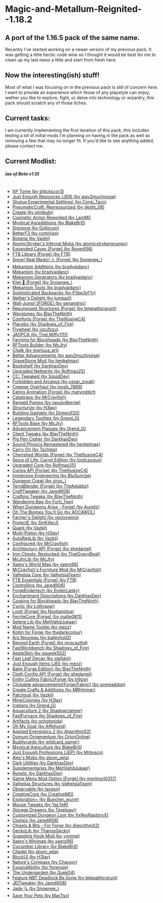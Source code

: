# Magic-and-Metallum-Reignited--1.18.2

<h2>
A port of the 1.16.5 pack of the same name.
</h2>

<p>
Recently I've started working on a newer version of my previous pack. It was getting a little hectic code wise so I thought it would be best for me to clean up my last mess a little and start from fresh here.
</p>

<h2>
Now the interesting(ish) stuff!
</h2>

<p>
Most of what I was focusing on in the previous pack is still of concern here. I want to provide an experience which those of any playstyle can enjoy, wether you like to explore, fight, or delve into technology or wizardry, this pack should scratch any of those itches.
</p>

<h2>
Current tasks:
</h2>

<p>
I am currently implementing the first iteration of this pack, this includes testing a lot of initial mods I'm planning on having in the pack as well as removing a few that may no longer fit. If you'd like to see anything added, please contact me.
</p>

<h2>
Current Modlist:
</h2>

<h5>
(as of Beta v1.0)<br><br>
</h5>

<div id="list1">
  <ul color="red">
    <li><a href="https://www.curseforge.com/minecraft/mc-mods/xp-tome">XP Tome (by bl4ckscor3)</a></li>
    <li><a href="https://www.curseforge.com/minecraft/mc-mods/just-enough-resources-jer">Just Enough Resources (JER) (by way2muchnoise)</a></li>
    <li><a href="https://www.curseforge.com/minecraft/mc-mods/shutup-experimental-settings">Shutup Experimental Settings! (by Corgi_Taco)</a></li>
    <li><a href="https://www.curseforge.com/minecraft/mc-mods/pneumaticcraft-repressurized">PneumaticCraft: Repressurized (by desht_08)</a></li>
    <li><a href="https://www.curseforge.com/minecraft/mc-mods/create">Create (by simibubi)</a></li>
    <li><a href="https://www.curseforge.com/minecraft/mc-mods/cosmetic-armor-reworked">Cosmetic Armor Reworked (by LainMI)</a></li>
    <li><a href="https://www.curseforge.com/minecraft/mc-mods/mystical-agradditions">Mystical Agradditions (by BlakeBr0)</a></li>
    <li><a href="https://www.curseforge.com/minecraft/mc-mods/signpost">Signpost (by Gollorum)</a></li>
    <li><a href="https://www.curseforge.com/minecraft/mc-mods/betterf3">BetterF3 (by cominixo)</a></li>
    <li><a href="https://www.curseforge.com/minecraft/mc-mods/botania">Botania (by Vazkii)</a></li>
    <li><a href="https://www.curseforge.com/minecraft/mc-mods/atomicstrykers-infernal-mobs">AtomicStryker's Infernal Mobs (by atomicstrykergrumpy)</a></li>
    <li><a href="https://www.curseforge.com/minecraft/mc-mods/expanded-caves">Expanded Caves [Forge] (by Rover656)</a></li>
    <li><a href="https://www.curseforge.com/minecraft/mc-mods/ftb-library-forge">FTB Library (Forge) (by FTB)</a></li>
    <li><a href="https://www.curseforge.com/minecraft/mc-mods/snow-real-magic">Snow! Real Magic! ⛄ (Forge) (by Snownee_)</a></li>
    <li><a href="https://www.curseforge.com/minecraft/mc-mods/mekanism-additions">Mekanism Additions (by bradyaidanc)</a></li>
    <li><a href="https://www.curseforge.com/minecraft/mc-mods/mekanism">Mekanism (by bradyaidanc)</a></li>
    <li><a href="https://www.curseforge.com/minecraft/mc-mods/mekanism-generators">Mekanism Generators (by bradyaidanc)</a></li>
    <li><a href="https://www.curseforge.com/minecraft/mc-mods/kiwi">Kiwi 🥝 (Forge) (by Snownee_)</a></li>
    <li><a href="https://www.curseforge.com/minecraft/mc-mods/mekanism-tools">Mekanism Tools (by bradyaidanc)</a></li>
    <li><a href="https://www.curseforge.com/minecraft/mc-mods/sophisticated-backpacks">Sophisticated Backpacks (by P3pp3rF1y)</a></li>
    <li><a href="https://www.curseforge.com/minecraft/mc-mods/nethers-delight">Nether's Delight (by lumpazl)</a></li>
    <li><a href="https://www.curseforge.com/minecraft/mc-mods/wall-jump">Wall-Jump! [FORGE] (by genandnic)</a></li>
    <li><a href="https://www.curseforge.com/minecraft/mc-mods/repurposed-structures">Repurposed Structures (Forge) (by telepathicgrunt)</a></li>
    <li><a href="https://www.curseforge.com/minecraft/mc-mods/waystones">Waystones (by BlayTheNinth)</a></li>
    <li><a href="https://www.curseforge.com/minecraft/mc-mods/comforts">Comforts (Forge) (by TheIllusiveC4)</a></li>
    <li><a href="https://www.curseforge.com/minecraft/mc-mods/placebo">Placebo (by Shadows_of_Fire)</a></li>
    <li><a href="https://www.curseforge.com/minecraft/mc-mods/flywheel">Flywheel (by jozufozu)</a></li>
    <li><a href="https://www.curseforge.com/minecraft/mc-mods/jaopca">JAOPCA (by TheLMiffy1111)</a></li>
    <li><a href="https://www.curseforge.com/minecraft/mc-mods/farming-for-blockheads">Farming for Blockheads (by BlayTheNinth)</a></li>
    <li><a href="https://www.curseforge.com/minecraft/mc-mods/rftools-builder">RFTools Builder (by McJty)</a></li>
    <li><a href="https://www.curseforge.com/minecraft/mc-mods/chalk">Chalk (by mortuus_art)</a></li>
    <li><a href="https://www.curseforge.com/minecraft/mc-mods/better-advancements">Better Advancements (by way2muchnoise)</a></li>
    <li><a href="https://www.curseforge.com/minecraft/mc-mods/gravestone-mod">GraveStone Mod (by henkelmax)</a></li>
    <li><a href="https://www.curseforge.com/minecraft/mc-mods/bookshelf">Bookshelf (by DarkhaxDev)</a></li>
    <li><a href="https://www.curseforge.com/minecraft/mc-mods/upgraded-netherite">Upgraded Netherite (by Rolfmao25)</a></li>
    <li><a href="https://www.curseforge.com/minecraft/mc-mods/cc-tweaked">CC: Tweaked (by SquidDev)</a></li>
    <li><a href="https://www.curseforge.com/minecraft/mc-mods/forbidden-arcanus">Forbidden and Arcanus (by cesar_zorak)</a></li>
    <li><a href="https://www.curseforge.com/minecraft/mc-mods/creeper-overhaul">Creeper Overhaul (by joosh_7889)</a></li>
    <li><a href="https://www.curseforge.com/minecraft/mc-mods/eating-animation-forge">Eating Animation [Forge] (by matyrobbrt)</a></li>
    <li><a href="https://www.curseforge.com/minecraft/mc-mods/catalogue">Catalogue (by MrCrayfish)</a></li>
    <li><a href="https://www.curseforge.com/minecraft/mc-mods/ranged-pumps">Ranged Pumps (by raoulvdberge)</a></li>
    <li><a href="https://www.curseforge.com/minecraft/mc-mods/structurize">Structurize (by H3lay)</a></li>
    <li><a href="https://www.curseforge.com/minecraft/mc-mods/building-gadgets">Building Gadgets (by Direwolf20)</a></li>
    <li><a href="https://www.curseforge.com/minecraft/mc-mods/legendary-tooltips">Legendary Tooltips (by Grend_G)</a></li>
    <li><a href="https://www.curseforge.com/minecraft/mc-mods/rftools-base">RFTools Base (by McJty)</a></li>
    <li><a href="https://www.curseforge.com/minecraft/mc-mods/advancement-plaques">Advancement Plaques (by Grend_G)</a></li>
    <li><a href="https://www.curseforge.com/minecraft/mc-mods/client-tweaks">Client Tweaks (by BlayTheNinth)</a></li>
    <li><a href="https://www.curseforge.com/minecraft/mc-mods/pig-pen-cipher">Pig Pen Cipher (by DarkhaxDev)</a></li>
    <li><a href="https://www.curseforge.com/minecraft/mc-mods/sound-physics-remastered">Sound Physics Remastered (by henkelmax)</a></li>
    <li><a href="https://www.curseforge.com/minecraft/mc-mods/carry-on">Carry On (by Tschipp)</a></li>
    <li><a href="https://www.curseforge.com/minecraft/mc-mods/cherished-worlds">Cherished Worlds (Forge) (by TheIllusiveC4)</a></li>
    <li><a href="https://www.curseforge.com/minecraft/mc-mods/spice-of-life-carrot-edition">Spice of Life: Carrot Edition (by lordcazsius)</a></li>
    <li><a href="https://www.curseforge.com/minecraft/mc-mods/upgraded-core">Upgraded Core (by Rolfmao25)</a></li>
    <li><a href="https://www.curseforge.com/minecraft/mc-mods/curios">Curios API (Forge) (by TheIllusiveC4)</a></li>
    <li><a href="https://www.curseforge.com/minecraft/mc-mods/immersive-engineering">Immersive Engineering (by BluSunrize)</a></li>
    <li><a href="https://www.curseforge.com/minecraft/mc-mods/dungeon-crawl">Dungeon Crawl (by xiroc_)</a></li>
    <li><a href="https://www.curseforge.com/minecraft/mc-mods/terrablender">TerraBlender (Forge) (by TheAdubbz)</a></li>
    <li><a href="https://www.curseforge.com/minecraft/mc-mods/crafttweaker">CraftTweaker (by Jaredlll08)</a></li>
    <li><a href="https://www.curseforge.com/minecraft/mc-mods/crafting-tweaks">Crafting Tweaks (by BlayTheNinth)</a></li>
    <li><a href="https://www.curseforge.com/minecraft/mc-mods/wandering-bag">Wandering Bag (by Furti_Two)</a></li>
    <li><a href="https://www.curseforge.com/minecraft/mc-mods/when-dungeons-arise">When Dungeons Arise - Forge! (by Aureljz)</a></li>
    <li><a href="https://www.curseforge.com/minecraft/mc-mods/oh-the-biomes-youll-go">Oh The Biomes You'll Go (by AOCAWOL)</a></li>
    <li><a href="https://www.curseforge.com/minecraft/mc-mods/farmers-delight">Farmer's Delight (by vectorwing)</a></li>
    <li><a href="https://www.curseforge.com/minecraft/mc-mods/projecte">ProjectE (by SinKillerJ)</a></li>
    <li><a href="https://www.curseforge.com/minecraft/mc-mods/quark">Quark (by Vazkii)</a></li>
    <li><a href="https://www.curseforge.com/minecraft/mc-mods/multi-piston">Multi-Piston (by H3lay)</a></li>
    <li><a href="https://www.curseforge.com/minecraft/mc-mods/autoreglib">AutoRegLib (by Vazkii)</a></li>
    <li><a href="https://www.curseforge.com/minecraft/mc-mods/configured">Configured (by MrCrayfish)</a></li>
    <li><a href="https://www.curseforge.com/minecraft/mc-mods/architectury-forge">Architectury API (Forge) (by shedaniel)</a></li>
    <li><a href="https://www.curseforge.com/minecraft/mc-mods/ironchests">Iron Chests: Restocked (by ThatGravyBoat)</a></li>
    <li><a href="https://www.curseforge.com/minecraft/mc-mods/mcjtylib">McJtyLib (by McJty)</a></li>
    <li><a href="https://www.curseforge.com/minecraft/mc-mods/xaeros-world-map">Xaero's World Map (by xaero96)</a></li>
    <li><a href="https://www.curseforge.com/minecraft/mc-mods/mrcrayfish-furniture-mod">MrCrayfish's Furniture Mod (by MrCrayfish)</a></li>
    <li><a href="https://www.curseforge.com/minecraft/mc-mods/valhelsia-core">Valhelsia Core (by ValhelsiaTeam)</a></li>
    <li><a href="https://www.curseforge.com/minecraft/mc-mods/ftb-essentials-forge">FTB Essentials (Forge) (by FTB)</a></li>
    <li><a href="https://www.curseforge.com/minecraft/mc-mods/controlling">Controlling (by Jaredlll08)</a></li>
    <li><a href="https://www.curseforge.com/minecraft/mc-mods/forgeendertech">ForgeEndertech (by EnderLanky)</a></li>
    <li><a href="https://www.curseforge.com/minecraft/mc-mods/enchantment-descriptions">Enchantment Descriptions (by DarkhaxDev)</a></li>
    <li><a href="https://www.curseforge.com/minecraft/mc-mods/cooking-for-blockheads">Cooking for Blockheads (by BlayTheNinth)</a></li>
    <li><a href="https://www.curseforge.com/minecraft/mc-mods/cyclic">Cyclic (by Lothrazar)</a></li>
    <li><a href="https://www.curseforge.com/minecraft/mc-mods/lootr">Lootr (Forge) (by Noobanidus)</a></li>
    <li><a href="https://www.curseforge.com/minecraft/mc-mods/ferritecore">FerriteCore (Forge) (by malte0811)</a></li>
    <li><a href="https://www.curseforge.com/minecraft/mc-mods/selene">Selene Lib (by MehVahdJukaar)</a></li>
    <li><a href="https://www.curseforge.com/minecraft/mc-mods/mod-name-tooltip">Mod Name Tooltip (by mezz)</a></li>
    <li><a href="https://www.curseforge.com/minecraft/mc-mods/kotlin-for-forge">Kotlin for Forge (by thedarkcolour)</a></li>
    <li><a href="https://www.curseforge.com/minecraft/mc-mods/ars-nouveau">Ars Nouveau (by baileyholl2)</a></li>
    <li><a href="https://www.curseforge.com/minecraft/mc-mods/beyond-earth">Beyond Earth (Forge) (by mrscauthd)</a></li>
    <li><a href="https://www.curseforge.com/minecraft/mc-mods/fastworkbench">FastWorkbench (by Shadows_of_Fire)</a></li>
    <li><a href="https://www.curseforge.com/minecraft/mc-mods/appleskin">AppleSkin (by squeek502)</a></li>
    <li><a href="https://www.curseforge.com/minecraft/mc-mods/fast-leaf-decay">Fast Leaf Decay (by olafskiii)</a></li>
    <li><a href="https://www.curseforge.com/minecraft/mc-mods/jei">Just Enough Items (JEI) (by mezz)</a></li>
    <li><a href="https://www.curseforge.com/minecraft/mc-mods/balm">Balm (Forge Edition) (by BlayTheNinth)</a></li>
    <li><a href="https://www.curseforge.com/minecraft/mc-mods/cloth-config-forge">Cloth Config API (Forge) (by shedaniel)</a></li>
    <li><a href="https://www.curseforge.com/minecraft/mc-mods/entityculling">Entity Culling Fabric/Forge (by tr9zw)</a></li>
    <li><a href="https://www.curseforge.com/minecraft/mc-mods/clickable-advancements">Clickable advancements[Forge/Fabric] (by someaddon)</a></li>
    <li><a href="https://www.curseforge.com/minecraft/mc-mods/createaddition">Create Crafts & Additions (by MRHminer)</a></li>
    <li><a href="https://www.curseforge.com/minecraft/mc-mods/patchouli">Patchouli (by Vazkii)</a></li>
    <li><a href="https://www.curseforge.com/minecraft/mc-mods/minecolonies">MineColonies (by H3lay)</a></li>
    <li><a href="https://www.curseforge.com/minecraft/mc-mods/iceberg">Iceberg (by Grend_G)</a></li>
    <li><a href="https://www.curseforge.com/minecraft/mc-mods/aquaculture">Aquaculture 2 (by Shadowclaimer)</a></li>
    <li><a href="https://www.curseforge.com/minecraft/mc-mods/fastfurnace">FastFurnace (by Shadows_of_Fire)</a></li>
    <li><a href="https://www.curseforge.com/minecraft/mc-mods/artifacts">Artifacts (by ochotonida)</a></li>
    <li><a href="https://www.curseforge.com/minecraft/mc-mods/goat">Oh My Goat (by Affehund)</a></li>
    <li><a href="https://www.curseforge.com/minecraft/mc-mods/applied-energistics-2">Applied Energistics 2 (by AlgorithmX2)</a></li>
    <li><a href="https://www.curseforge.com/minecraft/mc-mods/domum-ornamentum">Domum Ornamentum (by OrionOnline)</a></li>
    <li><a href="https://www.curseforge.com/minecraft/mc-mods/buddycards">Buddycards (by wildcard_gamer)</a></li>
    <li><a href="https://www.curseforge.com/minecraft/mc-mods/mystical-agriculture">Mystical Agriculture (by BlakeBr0)</a></li>
    <li><a href="https://www.curseforge.com/minecraft/mc-mods/just-enough-professions-jep">Just Enough Professions (JEP) (by Mrbysco)</a></li>
    <li><a href="https://www.curseforge.com/minecraft/mc-mods/alexs-mobs">Alex's Mobs (by sbom_xela)</a></li>
    <li><a href="https://www.curseforge.com/minecraft/mc-mods/dark-utilities">Dark Utilities (by DarkhaxDev)</a></li>
    <li><a href="https://www.curseforge.com/minecraft/mc-mods/supplementaries">Supplementaries (by MehVahdJukaar)</a></li>
    <li><a href="https://www.curseforge.com/minecraft/mc-mods/runelic">Runelic (by DarkhaxDev)</a></li>
    <li><a href="https://www.curseforge.com/minecraft/mc-mods/gamemenumodoption">Game Menu Mod Option [Forge] (by morimori0317)</a></li>
    <li><a href="https://www.curseforge.com/minecraft/mc-mods/valhelsia-structures">Valhelsia Structures (by ValhelsiaTeam)</a></li>
    <li><a href="https://www.curseforge.com/minecraft/mc-mods/observable">Observable (by tasgon)</a></li>
    <li><a href="https://www.curseforge.com/minecraft/mc-mods/creativecore">CreativeCore (by CreativeMD)</a></li>
    <li><a href="https://www.curseforge.com/minecraft/mc-mods/explorations">Exploration+ (by Buecher_wurm)</a></li>
    <li><a href="https://www.curseforge.com/minecraft/mc-mods/mouse-tweaks">Mouse Tweaks (by YaLTeR)</a></li>
    <li><a href="https://www.curseforge.com/minecraft/mc-mods/storage-drawers">Storage Drawers (by Texelsaur)</a></li>
    <li><a href="https://www.curseforge.com/minecraft/mc-mods/customized-dungeon-loot">Customized Dungeon Loot (by XxRexRaptorxX)</a></li>
    <li><a href="https://www.curseforge.com/minecraft/mc-mods/clumps">Clumps (by Jaredlll08)</a></li>
    <li><a href="https://www.curseforge.com/minecraft/mc-mods/chisels-bits">Chisels & Bits - For Forge (by AlgorithmX2)</a></li>
    <li><a href="https://www.curseforge.com/minecraft/mc-mods/geckolib">GeckoLib (by ThanosGecko)</a></li>
    <li><a href="https://www.curseforge.com/minecraft/mc-mods/grappling-hook-mod">Grappling Hook Mod (by yyonne)</a></li>
    <li><a href="https://www.curseforge.com/minecraft/mc-mods/xaeros-minimap">Xaero's Minimap (by xaero96)</a></li>
    <li><a href="https://www.curseforge.com/minecraft/mc-mods/cucumber">Cucumber Library (by BlakeBr0)</a></li>
    <li><a href="https://www.curseforge.com/minecraft/mc-mods/citadel">Citadel (by sbom_xela)</a></li>
    <li><a href="https://www.curseforge.com/minecraft/mc-mods/blockui">BlockUI (by H3lay)</a></li>
    <li><a href="https://www.curseforge.com/minecraft/mc-mods/natures-compass">Nature's Compass (by Chaosyr)</a></li>
    <li><a href="https://www.curseforge.com/minecraft/mc-mods/expandability">ExpandAbility (by florensie)</a></li>
    <li><a href="https://www.curseforge.com/minecraft/mc-mods/the-undergarden">The Undergarden (by Quek04)</a></li>
    <li><a href="https://www.curseforge.com/minecraft/mc-mods/feature-nbt-deadlock-be-gone">Feature NBT Deadlock Be Gone (by telepathicgrunt)</a></li>
    <li><a href="https://www.curseforge.com/minecraft/mc-mods/jeitweaker">JEITweaker (by Jaredlll08)</a></li>
    <li><a href="https://www.curseforge.com/minecraft/mc-mods/jade">Jade 🔍 (by Snownee_)</a></li>
    <li><a href="https://www.curseforge.com/minecraft/mc-mods/save-your-pets">Save Your Pets (by MacTso)</a></li>
  </ul>
</div>

